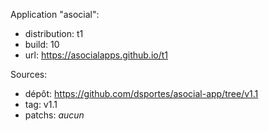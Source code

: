 Application "asocial":
- distribution: t1
- build: 10
- url: https://asocialapps.github.io/t1

Sources: 
- dépôt: https://github.com/dsportes/asocial-app/tree/v1.1
- tag: v1.1
- patchs: _aucun_

